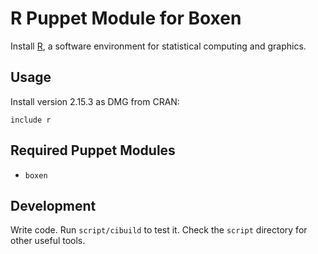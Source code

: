 # R Puppet Module for Boxen

Install [R](http://www.r-project.org/), a software environment for statistical computing and graphics.

## Usage

Install version 2.15.3 as DMG from CRAN:

```puppet
include r
```

## Required Puppet Modules

* `boxen`

## Development

Write code. Run `script/cibuild` to test it. Check the `script`
directory for other useful tools.
